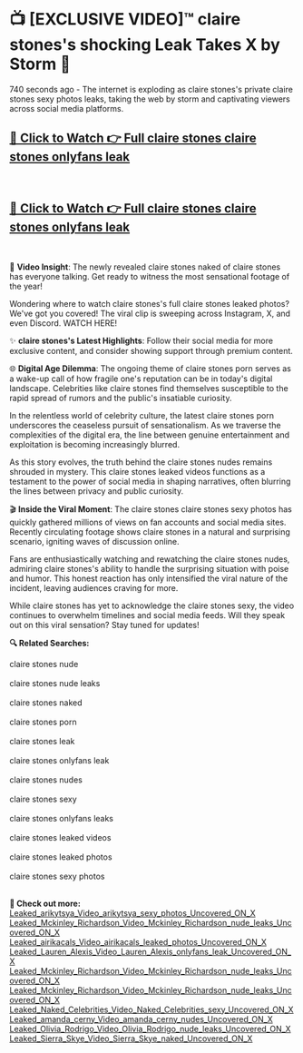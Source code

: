 # 📺 [EXCLUSIVE VIDEO]™ claire stones's shocking Leak Takes X by Storm 🚀

740 seconds ago - The internet is exploding as claire stones's private claire stones sexy photos leaks, taking the web by storm and captivating viewers across social media platforms.

<h2><a href="https://github-6l9.pages.dev/link1">🔗 Click to Watch 👉 Full claire stones claire stones onlyfans leak</a></h2><br>
<h2><a href="https://github-6l9.pages.dev/link2">🔗 Click to Watch 👉 Full claire stones claire stones onlyfans leak</a></h2><br>

🎥 **Video Insight**: The newly revealed claire stones naked of claire stones has everyone talking. Get ready to witness the most sensational footage of the year!

Wondering where to watch claire stones's full claire stones leaked photos? We've got you covered! The viral clip is sweeping across Instagram, X, and even Discord. WATCH HERE!

✨ **claire stones's Latest Highlights**: Follow their social media for more exclusive content, and consider showing support through premium content.

🌐 **Digital Age Dilemma**: The ongoing theme of claire stones porn serves as a wake-up call of how fragile one's reputation can be in today's digital landscape. Celebrities like claire stones find themselves susceptible to the rapid spread of rumors and the public's insatiable curiosity.

In the relentless world of celebrity culture, the latest claire stones porn underscores the ceaseless pursuit of sensationalism. As we traverse the complexities of the digital era, the line between genuine entertainment and exploitation is becoming increasingly blurred.

As this story evolves, the truth behind the claire stones nudes remains shrouded in mystery. This claire stones leaked videos functions as a testament to the power of social media in shaping narratives, often blurring the lines between privacy and public curiosity.

🎬 **Inside the Viral Moment**: The claire stones claire stones sexy photos has quickly gathered millions of views on fan accounts and social media sites. Recently circulating footage shows claire stones in a natural and surprising scenario, igniting waves of discussion online.

Fans are enthusiastically watching and rewatching the claire stones nudes, admiring claire stones's ability to handle the surprising situation with poise and humor. This honest reaction has only intensified the viral nature of the incident, leaving audiences craving for more.

While claire stones has yet to acknowledge the claire stones sexy, the video continues to overwhelm timelines and social media feeds. Will they speak out on this viral sensation? Stay tuned for updates!

<strong>🔍 Related Searches:</strong>

claire stones nude
<br><br>
claire stones nude leaks
<br><br>
claire stones naked
<br><br>
claire stones porn
<br><br>
claire stones leak
<br><br>
claire stones onlyfans leak
<br><br>
claire stones nudes
<br><br>
claire stones sexy
<br><br>
claire stones onlyfans leaks
<br><br>
claire stones leaked videos
<br><br>
claire stones leaked photos
<br><br>
claire stones sexy photos
<br><br>



<strong>🔗 Check out more:</strong><br>
<a href="./Leaked_arikytsya_Video_arikytsya_sexy_photos_Uncovered_ON_X.md">Leaked_arikytsya_Video_arikytsya_sexy_photos_Uncovered_ON_X</a><br>
<a href="./Leaked_Mckinley_Richardson_Video_Mckinley_Richardson_nude_leaks_Uncovered_ON_X.md">Leaked_Mckinley_Richardson_Video_Mckinley_Richardson_nude_leaks_Uncovered_ON_X</a><br>
<a href="./Leaked_airikacals_Video_airikacals_leaked_photos_Uncovered_ON_X.md">Leaked_airikacals_Video_airikacals_leaked_photos_Uncovered_ON_X</a><br>
<a href="./Leaked_Lauren_Alexis_Video_Lauren_Alexis_onlyfans_leak_Uncovered_ON_X.md">Leaked_Lauren_Alexis_Video_Lauren_Alexis_onlyfans_leak_Uncovered_ON_X</a><br>
<a href="./Leaked_Mckinley_Richardson_Video_Mckinley_Richardson_nude_leaks_Uncovered_ON_X.md">Leaked_Mckinley_Richardson_Video_Mckinley_Richardson_nude_leaks_Uncovered_ON_X</a><br>
<a href="./Leaked_Mckinley_Richardson_Video_Mckinley_Richardson_nude_leaks_Uncovered_ON_X.md">Leaked_Mckinley_Richardson_Video_Mckinley_Richardson_nude_leaks_Uncovered_ON_X</a><br>
<a href="./Leaked_Naked_Celebrities_Video_Naked_Celebrities_sexy_Uncovered_ON_X.md">Leaked_Naked_Celebrities_Video_Naked_Celebrities_sexy_Uncovered_ON_X</a><br>
<a href="./Leaked_amanda_cerny_Video_amanda_cerny_nudes_Uncovered_ON_X.md">Leaked_amanda_cerny_Video_amanda_cerny_nudes_Uncovered_ON_X</a><br>
<a href="./Leaked_Olivia_Rodrigo_Video_Olivia_Rodrigo_nude_leaks_Uncovered_ON_X.md">Leaked_Olivia_Rodrigo_Video_Olivia_Rodrigo_nude_leaks_Uncovered_ON_X</a><br>
<a href="./Leaked_Sierra_Skye_Video_Sierra_Skye_naked_Uncovered_ON_X.md">Leaked_Sierra_Skye_Video_Sierra_Skye_naked_Uncovered_ON_X</a><br>
